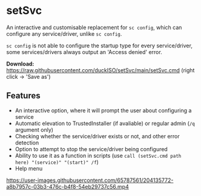 # setSvc
An interactive and customisable replacement for `sc config`, which can configure any service/driver, unlike `sc config`.

`sc config` is not able to configure the startup type for every service/driver, some services/drivers always output an 'Access denied' error.

**Download:** https://raw.githubusercontent.com/duckISO/setSvc/main/setSvc.cmd (right click -> 'Save as')

## Features
- An interactive option, where it will prompt the user about configuring a service
- Automatic elevation to TrustedInstaller (if avaliable) or regular admin (`/q` argument only)
- Checking whether the service/driver exists or not, and other error detection
- Option to attempt to stop the service/driver being configured
- Ability to use it as a function in scripts (use `call (setSvc.cmd path here) "(service)" "(start)" /f`)
- Help menu

https://user-images.githubusercontent.com/65787561/204135772-a8b7957c-03b3-476c-b4f8-54eb29737c56.mp4

